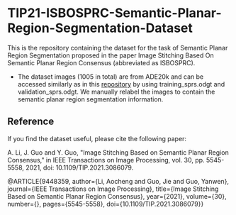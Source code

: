 # TIP21-ISBOSPRC-Semantic-Planar-Region-Segmentation-Dataset
This is the repository containing the dataset for the task of Semantic Planar Region
Segmentation proposed in the paper Image Stitching Based On Semantic Planar Region
Consensus (abbreviated as ISBOSPRC). 
- The dataset images (1005 in total) are from ADE20k and can be accessed similarly as in this 
  [repository](https://www.github.com/CSAILVision/semantic-segmentation-pytorch) by using training_sprs.odgt 
  and validation_sprs.odgt.
  We manually relabel the images to contain the semantic planar region segmentation information.

## Reference

If you find the dataset useful, please cite the following paper:

A. Li, J. Guo and Y. Guo, "Image Stitching Based on Semantic Planar Region Consensus," 
in IEEE Transactions on Image Processing, vol. 30, pp. 5545-5558, 2021, 
doi: 10.1109/TIP.2021.3086079.

@ARTICLE{9448359,
  author={Li, Aocheng and Guo, Jie and Guo, Yanwen},
  journal={IEEE Transactions on Image Processing}, 
  title={Image Stitching Based on Semantic Planar Region Consensus}, 
  year={2021},
  volume={30},
  number={},
  pages={5545-5558},
  doi={10.1109/TIP.2021.3086079}}